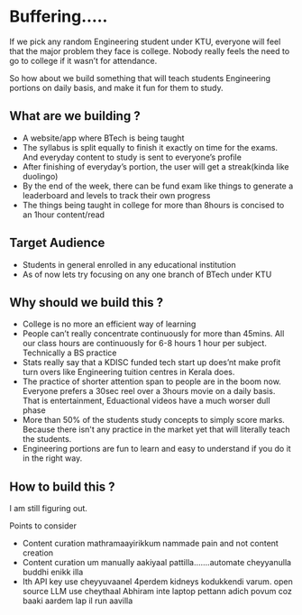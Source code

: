 # Buffering…..

If we pick any random Engineering student under KTU, everyone will feel that the major problem they face is college. Nobody really feels the need to go to college if it wasn’t for attendance. 

So how about we build something that will teach students Engineering portions on daily basis, and make it fun for them to study.

## What are we building ?

- A website/app where BTech is being taught
- The syllabus is split equally to finish it exactly on time for the exams. And everyday content to study is sent to everyone’s profile
- After finishing of everyday’s portion, the user will get a streak(kinda like duolingo)
- By the end of the week, there can be fund exam like things to generate a leaderboard and levels to track their own progress
- The things being taught in college for more than 8hours is concised to an 1hour content/read

## Target Audience

- Students in general enrolled in any educational institution
- As of now lets try focusing on any one branch of BTech under KTU

## Why should we build this ?

- College is no more an efficient way of learning
- People can’t really concentrate continuously for more than 45mins. All our class hours are continuously for 6-8 hours 1 hour per subject. Technically a BS practice
- Stats really say that a KDISC funded tech start up does’nt make profit turn overs like Engineering tuition centres in Kerala does.
- The practice of shorter attention span to people are in the boom now. Everyone prefers a 30sec reel over a 3hours movie on a daily basis. That is entertainment, Eduactional videos have a much worser dull phase
- More than 50% of the students study concepts to simply score marks. Because there isn't any practice in the market yet that will literally teach the students.
- Engineering portions are fun to learn and easy to understand if you do it in the right way.

## How to build this ?

I am still figuring out.

Points to consider

- Content curation mathramaayirikkum nammade pain and not content creation
- Content curation um manually aakiyaal pattilla…….automate cheyyanulla buddhi enikk illa
- Ith API key use cheyyuvaanel 4perdem kidneys kodukkendi varum. open source LLM use cheythaal Abhiram inte laptop pettann adich povum coz baaki aardem lap il run aavilla

